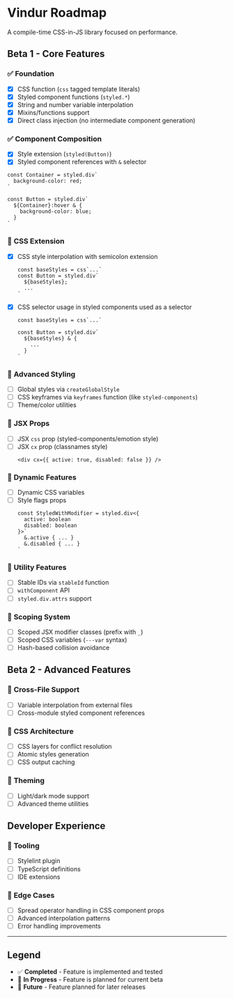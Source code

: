# Vindur Roadmap

A compile-time CSS-in-JS library focused on performance.

## Beta 1 - Core Features

### ✅ **Foundation**

- [x] CSS function (`css` tagged template literals)
- [x] Styled component functions (`styled.*`)
- [x] String and number variable interpolation
- [x] Mixins/functions support
- [x] Direct class injection (no intermediate component generation)

### ✅ **Component Composition**

- [x] Style extension (`styled(Button)`)
- [x] Styled component references with `&` selector

```tsx
const Container = styled.div`
  background-color: red;
`

const Button = styled.div`
  ${Container}:hover & {
    background-color: blue;
  }
`
```

### 🚧 **CSS Extension**

- [x] CSS style interpolation with semicolon extension

  ```tsx
  const baseStyles = css`...`
  const Button = styled.div`
    ${baseStyles};
    ...
  `
  ```

- [x] CSS selector usage in styled components used as a selector

  ```tsx
  const baseStyles = css`...`

  const Button = styled.div`
    ${baseStyles} & {
      ...
    }
  `
  ```

### 🚧 **Advanced Styling**

- [ ] Global styles via `createGlobalStyle`
- [ ] CSS keyframes via `keyframes` function (like `styled-components`)
- [ ] Theme/color utilities

### 🚧 **JSX Props**

- [ ] JSX `css` prop (styled-components/emotion style)
- [ ] JSX `cx` prop (classnames style)
  ```tsx
  <div cx={{ active: true, disabled: false }} />
  ```

### 🚧 **Dynamic Features**

- [ ] Dynamic CSS variables
- [ ] Style flags props
  ```tsx
  const StyledWithModifier = styled.div<{
    active: boolean
    disabled: boolean
  }>`
    &.active { ... }
    &.disabled { ... }
  `
  ```

### 🚧 **Utility Features**

- [ ] Stable IDs via `stableId` function
- [ ] `withComponent` API
- [ ] `styled.div.attrs` support

### 🚧 **Scoping System**

- [ ] Scoped JSX modifier classes (prefix with `_`)
- [ ] Scoped CSS variables (`---var` syntax)
- [ ] Hash-based collision avoidance

## Beta 2 - Advanced Features

### 🔮 **Cross-File Support**

- [ ] Variable interpolation from external files
- [ ] Cross-module styled component references

### 🔮 **CSS Architecture**

- [ ] CSS layers for conflict resolution
- [ ] Atomic styles generation
- [ ] CSS output caching

### 🔮 **Theming**

- [ ] Light/dark mode support
- [ ] Advanced theme utilities

## Developer Experience

### 🔮 **Tooling**

- [ ] Stylelint plugin
- [ ] TypeScript definitions
- [ ] IDE extensions

### 🔮 **Edge Cases**

- [ ] Spread operator handling in CSS component props
- [ ] Advanced interpolation patterns
- [ ] Error handling improvements

---

## Legend

- ✅ **Completed** - Feature is implemented and tested
- 🚧 **In Progress** - Feature is planned for current beta
- 🔮 **Future** - Feature planned for later releases
